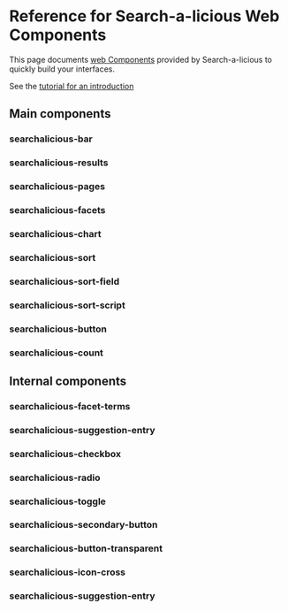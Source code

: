 # Reference for Search-a-licious Web Components

This page documents [web Components](https://developer.mozilla.org/en-US/docs/Web/API/Web_components)
provided by Search-a-licious
to quickly build your interfaces.

See the [tutorial for an introduction](./tutorial.md#building-a-search-interface)

## Main components

### searchalicious-bar

<api-viewer src="./dist/custom-elements.json" only="searchalicious-bar"></api-viewer>

### searchalicious-results
<api-viewer src="./dist/custom-elements.json" only="searchalicious-results"></api-viewer>

### searchalicious-pages

<api-viewer src="./dist/custom-elements.json" only="searchalicious-pages">

### searchalicious-facets

<api-viewer src="./dist/custom-elements.json" only="searchalicious-sort">

### searchalicious-chart

<api-viewer src="./dist/custom-elements.json" only="searchalicious-chart">

### searchalicious-sort

<api-viewer src="./dist/custom-elements.json" only="searchalicious-sort">

### searchalicious-sort-field

<api-viewer src="./dist/custom-elements.json" only="searchalicious-sort-field">

### searchalicious-sort-script

<api-viewer src="./dist/custom-elements.json" only="searchalicious-sort-script">

### searchalicious-button

<api-viewer src="./dist/custom-elements.json" only="searchalicious-button">

### searchalicious-count

<api-viewer src="./dist/custom-elements.json" only="searchalicious-count">


## Internal components

### searchalicious-facet-terms

<api-viewer src="./dist/custom-elements.json" only="searchalicious-facet-terms">

### searchalicious-suggestion-entry

<api-viewer src="./dist/custom-elements.json" only="searchalicious-suggestion-entry">

### searchalicious-checkbox

<api-viewer src="./dist/custom-elements.json" only="searchalicious-checkbox">

### searchalicious-radio

<api-viewer src="./dist/custom-elements.json" only="searchalicious-radio">

### searchalicious-toggle

<api-viewer src="./dist/custom-elements.json" only="searchalicious-toggle">

### searchalicious-secondary-button

<api-viewer src="./dist/custom-elements.json" only="searchalicious-secondary-button">

### searchalicious-button-transparent

<api-viewer src="./dist/custom-elements.json" only="searchalicious-button-transparent">

### searchalicious-icon-cross

<api-viewer src="./dist/custom-elements.json" only="searchalicious-icon-cross">

### searchalicious-suggestion-entry

<api-viewer src="./dist/custom-elements.json" only="searchalicious-suggestion-entry">


<!-- api-viewer element library -->
<script type="module" src="https://jspm.dev/api-viewer-element"></script>
